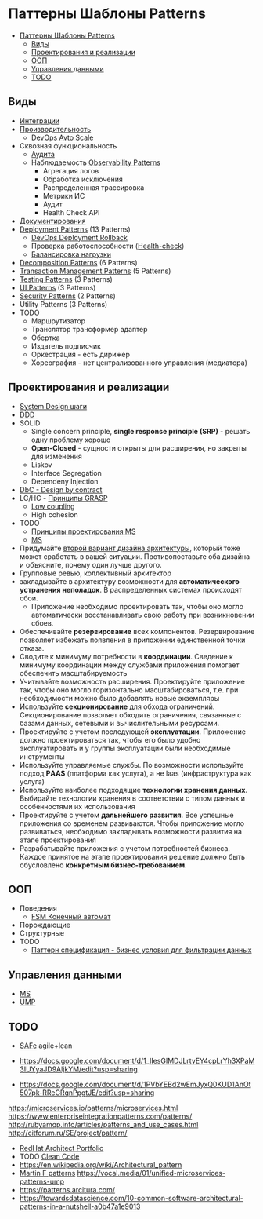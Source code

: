 # Паттерны Шаблоны Patterns

- [Паттерны Шаблоны Patterns](#паттерны-шаблоны-patterns)
  - [Виды](#виды)
  - [Проектирования и реализации](#проектирования-и-реализации)
  - [ООП](#ооп)
  - [Управления данными](#управления-данными)
  - [TODO](#todo)

## Виды

- [Интеграции](pattern/pattern.integration.md)
- [Производительность](pattern/pattern.perf.md)
  - [DevOps Avto Scale](../devops.md)
- Сквозная функциональность
  - [Аудита](pattern/observability/pattern.audit.md)
  - Наблюдаемость [Observability Patterns](ability/observability.md)
    - Агрегация логов
    - Обработка исключения
    - Распределенная трассировка
    - Метрики ИС
    - Аудит
    - Health Check API
- [Документирования](pattern/pattern.docs.md)
- [Deployment Patterns](https://airtable.com/embed/shryjXK2rzf52sv9u/tbl2vjDV9Es36E2cW) (13 Patterns)
  - [DevOps Deployment Rollback](../devops.md)
  - Проверка работоспособности ([Health-check](pattern/observability/pattern.healthcheck.md))
  - [Балансировка нагрузки](pattern/deployment/load.balancing.md)
- [Decomposition Patterns](https://airtable.com/embed/shrPwsn3G9IQ7JCm1/tbl7daDI4ZAAmedfD) (6 Patterns)
- [Transaction Management Patterns](https://airtable.com/embed/shrjiJuF7kIbcnXRl/tblgszzLV27MUFP4p) (5 Patterns)
- [Testing Patterns](https://airtable.com/embed/shr6p9u80mD9CzVU1/tblyGd1oiAcYuTSbr) (3 Patterns)
- [UI Patterns](https://airtable.com/embed/shrxffclVHmz95ii0/tblXbFfITMXmPjvGl) (3 Patterns)
- [Security Patterns](https://airtable.com/embed/shrHNtgdwr7wP6TJj/tbl2ssqnen3UkXoaF) (2 Patterns)
- Utility Patterns (3 Patterns)
- TODO
  - Маршрутизатор
  - Транслятор трансформер адаптер
  - Обертка
  - Издатель подписчик
  - Оркестрация - есть дирижер
  - Хореография - нет централизованного управления (медиатора)

## Проектирования и реализации

- [System Design шаги](https://www.youtube.com/watch?v=i7twT3x5yv8&ab_channel=ByteByteGo)
- [DDD](pattern/system.design/ddd.md)
- SOLID
  - Single concern principle, __single response principle (SRP)__ - решать одну проблему хорошо
  - __Open-Closed__ - сущности открыты для расширения, но закрыты для изменения
  - Liskov
  - Interface Segregation
  - Dependeny Injection
- [DbC - Design by contract](https://habr.com/ru/company/southbridge/blog/679906/)
- LC/HC - [Принципы GRASP](https://rmcreative.ru/blog/post/printsipy-grasp)
  - [Low coupling](ability/low.coupling.md)
  - High cohesion
- TODO
  - [Принципы проектирования MS](https://docs.microsoft.com/ru-ru/azure/architecture/guide/design-principles/)
  - [MS](https://docs.microsoft.com/ru-ru/azure/architecture/patterns/category/design-implementation)
- Придумайте [второй вариант дизайна архитектуры](alternative.md), который тоже может сработать в вашей ситуации. Противопоставьте оба дизайна и объясните, почему один лучше другого.
- Групповые ревью, коллективный архитектор
- закладывайте в архитектуру возможности для __автоматического устранения неполадок__. В распределенных системах происходят сбои.
  - Приложение необходимо проектировать так, чтобы оно могло автоматически восстанавливать свою работу при возникновении сбоев.
- Обеспечивайте __резервирование__ всех компонентов. Резервирование позволяет избежать появления в приложении единственной точки отказа.
- Сводите к минимуму потребности в __координации__. Сведение к минимуму координации между службами приложения помогает обеспечить масштабируемость
- Учитывайте возможность расширения. Проектируйте приложение так, чтобы оно могло горизонтально масштабироваться, т.е. при необходимости можно было добавлять новые экземпляры
- Используйте __секционирование__ для обхода ограничений. Секционирование позволяет обходить ограничения, связанные с базами данных, сетевыми и вычислительными ресурсами.
- Проектируйте с учетом последующей __эксплуатации__. Приложение должно проектироваться так, чтобы его было удобно эксплуатировать и у группы эксплуатации были необходимые инструменты
- Используйте управляемые службы. По возможности используйте подход __РAAS__ (платформа как услуга), а не laas (инфраструктура как услуга)
- Используйте наиболее подходящие __технологии хранения данных__. Выбирайте технологии хранения в соответствии с типом данных и особенностями их использования
- Проектируйте с учетом __дальнейшего развития__. Все успешные приложения со временем развиваются. Чтобы приложение могло развиваться, необходимо закладывать возможности развития на этапе проектирования
- Разрабатывайте приложения с учетом потребностей бизнеса. Каждое принятое на этапе проектирования решение должно быть обусловлено __конкретным бизнес-требованием__.

## ООП

- Поведения
  - [FSM Конечный автомат](pattern/pattern.state.machine.md)
- Порождающие
- Структурные
- TODO
  - [Паттерн спецификация - бизнес условия для фильтрации данных](https://habr.com/ru/post/171559/)

## Управления данными

- [MS](https://docs.microsoft.com/ru-ru/azure/architecture/patterns/category/data-management)
- [UMP](https://airtable.com/embed/shr1fDf0cVFiI3Ftk/tblpfBAj1ypKV4YUq)

## TODO

- [SAFe](safe.md) agile+lean

- <https://docs.google.com/document/d/1_IIesGIMDJLrtvEY4cpLrYh3XPaM3IUYyaJD9AljkYM/edit?usp=sharing>
- <https://docs.google.com/document/d/1PVbYEBd2wEmJyxQ0KUD1AnOt507pk-RReGRqnPpgtJE/edit?usp=sharing>

<https://microservices.io/patterns/microservices.html>
<https://www.enterpriseintegrationpatterns.com/patterns/>
<http://rubyamqp.info/articles/patterns_and_use_cases.html>
<http://citforum.ru/SE/project/pattern/>

- [RedHat Architect Portfolio](https://www.redhat.com/architect/portfolio/?intcmp=7013a0000025wJwAAI)
- TODO [Clean Code](pattern/cleancode.md)
- <https://en.wikipedia.org/wiki/Architectural_pattern>
- [Martin F patterns](https://martinfowler.com/dslCatalog/index.html)
<https://vocal.media/01/unified-microservices-patterns-ump>
- https://patterns.arcitura.com/
- https://towardsdatascience.com/10-common-software-architectural-patterns-in-a-nutshell-a0b47a1e9013